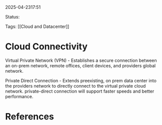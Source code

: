 
2025-04-2317:51

Status:

Tags: [[Cloud and Datacenter]]


# Cloud Connectivity

Virtual Private Network (VPN) -
	Establishes a secure connection between an on-prem network, remote offices, client devices, and providers global network.

Private Direct Connection - 
	Extends preexisting, on prem data center into the providers network to directly connect to the virtual private cloud network. private-direct connection will support faster speeds and better performance.




# References